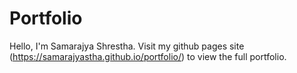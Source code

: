 # Portfolio

Hello, I'm Samarajya Shrestha. Visit my github pages site (https://samarajyastha.github.io/portfolio/) to view the full portfolio.
